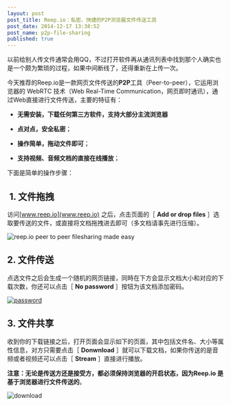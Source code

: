 ```yaml
---
layout: post
post_title: Reep.io：私密、快捷的P2P浏览器文件传送工具
post_date: 2014-12-17 13:38:52
post_name: p2p-file-sharing
published: true
---
```

以前给别人传文件通常会用QQ，不过打开软件再从通讯列表中找到那个人确实也是一个颇为繁琐的过程，如果中间断线了，还得重新在上传一次。

今天推荐的Reep.io是一款网页文件传送的**P2P**工具（Peer-to-peer），它运用浏览器的 WebRTC 技术（Web Real-Time Communication，网页即时通讯），通过Web直接进行文件传送，主要的特征有：

*   **无需安装，下载任何第三方软件，支持大部分主流浏览器**

*   **点对点，安全私密**；

*   **操作简单，拖动文件即可**；

*   **支持视频、音频文档的直接在线播放**；

下面是简单的操作步骤：

##  1. 文件拖拽

访问[www.reep.io](www.reep.io) 之后，点击页面的［ **Add or drop files** ］选取要传送的文件，或直接将文档拖拽进去即可（多文档请事先进行压缩）。

![reep.io   peer to peer filesharing made easy](http://7arnhx.com1.z0.glb.clouddn.com/wp-content/uploads/2015/01/reep.io-peer-to-peer-filesharing-made-easy-600x350.png)

## 2. 文件传送

点选文件之后会生成一个随机的网页链接，同時在下方会显示文档大小和对应的下载次数，你还可以点击［ **No password** ］按钮为该文档添加密码。

[![password](http://7arnhx.com1.z0.glb.clouddn.com/wp-content/uploads/2015/01/password-600x259.png)](http://7arnhx.com1.z0.glb.clouddn.com/wp-content/uploads/2015/01/password.png)

## 3. 文件共享

收到你的下载链接之后，打开页面会显示如下的页面，其中包括文件名、大小等属性信息，对方只需要点击［ **Donwnload** ］就可以下载文档，如果你传送的是音频或者视频还可以点击［ **Stream** ］直接进行播放。

**注意：无论是传送方还是接受方，都必须保持浏览器的开启状态，因为Reep.io 是基于浏览器进行文件传送的**。

![download](http://7arnhx.com1.z0.glb.clouddn.com/wp-content/uploads/2015/01/download-600x286.png)